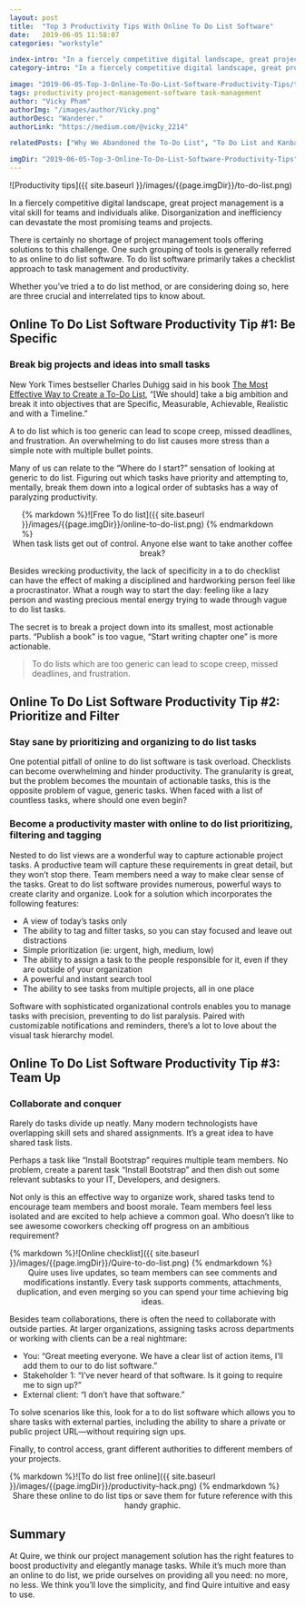 ```yaml
---
layout: post
title:  "Top 3 Productivity Tips With Online To Do List Software"
date:   2019-06-05 11:58:07
categories: "workstyle"

index-intro: "In a fiercely competitive digital landscape, great project management is a vital skill for teams and individuals alike. Disorganization and inefficiency can devastate the most promising teams and projects. There is certainly no shortage of project management tools offering solutions to this challenge. One such grouping of tools is generally referred to as online to do list software..."
category-intro: "In a fiercely competitive digital landscape, great project management is a vital skill for teams and individuals alike. Disorganization and inefficiency can devastate the most promising teams and projects...."

image: "2019-06-05-Top-3-Online-To-Do-List-Software-Productivity-Tips/to-do-list.png"
tags: productivity project-management-software task-management
author: "Vicky Pham"
authorImg: "/images/author/Vicky.png"
authorDesc: "Wanderer."
authorLink: "https://medium.com/@vicky_2214"

relatedPosts: ["Why We Abandoned the To-Do List", "To Do List and Kanban: What Project Management Did Wrong"]

imgDir: "2019-06-05-Top-3-Online-To-Do-List-Software-Productivity-Tips"
---
```



![Productivity tips]({{ site.baseurl }}/images/{{page.imgDir}}/to-do-list.png)

In a fiercely competitive digital landscape, great project management is a vital skill for teams and individuals alike. Disorganization and inefficiency can devastate the most promising teams and projects.

There is certainly no shortage of project management tools offering solutions to this challenge. One such grouping of tools is generally referred to as online to do list software. To do list software primarily takes a checklist approach to task management and productivity.

Whether you’ve tried a to do list method, or are considering doing so, here are three crucial and interrelated tips to know about.

## Online To Do List Software Productivity Tip #1: Be Specific

### Break big projects and ideas into small tasks

New York Times bestseller Charles Duhigg said in his book [The Most Effective Way to Create a To-Do List](https://www.etsy.com/seller-handbook/article/the-most-effective-way-to-create-a-to-do/39445774399), “[We should] take a big ambition and break it into objectives that are Specific, Measurable, Achievable, Realistic and with a Timeline.”

A to do list which is too generic can lead to scope creep, missed deadlines, and frustration. An overwhelming to do list causes more stress than a simple note with multiple bullet points.

Many of us can relate to the “Where do I start?” sensation of looking at generic to do list. Figuring out which tasks have priority and attempting to, mentally, break them down into a logical order of subtasks has a way of paralyzing productivity.

<div style="max-width: 461px; max-height: 339px; margin: 0 auto;">
{% markdown %}![Free To do list]({{ site.baseurl }}/images/{{page.imgDir}}/online-to-do-list.png)
{% endmarkdown %}
</div>
<div align="center">When task lists get out of control. Anyone else want to take another coffee break?<p></div>

Besides wrecking productivity, the lack of specificity in a to do checklist can have the effect of making a disciplined and hardworking person feel like a procrastinator. What a rough way to start the day: feeling like a lazy person and wasting precious mental energy trying to wade through vague to do list tasks.

The secret is to break a project down into its smallest, most actionable parts. “Publish a book” is too vague, “Start writing chapter one” is more actionable.

>To do lists which are too generic can lead to scope creep, missed deadlines, and frustration.<br>

## Online To Do List Software Productivity Tip #2: Prioritize and Filter

### Stay sane by prioritizing and organizing to do list tasks

One potential pitfall of online to do list software is task overload. Checklists can become overwhelming and hinder productivity. The granularity is great, but the problem becomes the mountain of actionable tasks, this is the opposite problem of vague, generic tasks. When faced with a list of countless tasks, where should one even begin?

### Become a productivity master with online to do list prioritizing, filtering and tagging

Nested to do list views are a wonderful way to capture actionable project tasks. A productive team will capture these requirements in great detail, but they won’t stop there. Team members need a way to make clear sense of the tasks.
Great to do list software provides numerous, powerful ways to create clarity and organize. Look for a solution which incorporates the following features:

* A view of today’s tasks only
* The ability to tag and filter tasks, so you can stay focused and leave out distractions
* Simple prioritization (ie: urgent, high, medium, low)
* The ability to assign a task to the people responsible for it, even if they are outside of your organization
* A powerful and instant search tool
* The ability to see tasks from multiple projects, all in one place

Software with sophisticated organizational controls enables you to manage tasks with precision, preventing to do list paralysis. Paired with customizable notifications and reminders, there’s a lot to love about the visual task hierarchy model.

## Online To Do List Software Productivity Tip #3: Team Up

### Collaborate and conquer

Rarely do tasks divide up neatly. Many modern technologists have overlapping skill sets and shared assignments. It’s a great idea to have shared task lists.

Perhaps a task like “Install Bootstrap” requires multiple team members. No problem, create a parent task “Install Bootstrap” and then dish out some relevant subtasks to your IT, Developers, and designers.

Not only is this an effective way to organize work, shared tasks tend to encourage team members and boost morale. Team members feel less isolated and are excited to help achieve a common goal. Who doesn’t like to see awesome coworkers checking off progress on an ambitious requirement?

<div style="max-width: 560px; max-height: 482px; margin: 0 auto;">
{% markdown %}![Online checklist]({{ site.baseurl }}/images/{{page.imgDir}}/Quire-to-do-list.png)
{% endmarkdown %}
</div>
<div align="center">Quire uses live updates, so team members can see comments and modifications instantly. Every task supports comments, attachments, duplication, and even merging so you can spend your time achieving big ideas.<p></div>

Besides team collaborations, there is often the need to collaborate with outside parties. At larger organizations, assigning tasks across departments or working with clients can be a real nightmare:

* You: “Great meeting everyone. We have a clear list of action items, I’ll add them to our to do list software.”<br>
* Stakeholder 1: “I’ve never heard of that software. Is it going to require me to sign up?”<br>
* External client: “I don’t have that software.”<br>

To solve scenarios like this, look for a to do list software which allows you to share tasks with external parties, including the ability to share a private or public project URL—without requiring sign ups.

Finally, to control access, grant different authorities to different members of your projects.

<div style="max-width: 642px; max-height: 1217px; margin: 0 auto;">
{% markdown %}![To do list free online]({{ site.baseurl }}/images/{{page.imgDir}}/productivity-hack.png)
{% endmarkdown %}
</div>
<div align="center">Share these online to do list tips or save them for future reference with this handy graphic.<p></div>

## Summary

At Quire, we think our project management solution has the right features to boost productivity and elegantly manage tasks. While it’s much more than an online to do list, we pride ourselves on providing all you need: no more, no less.
We think you’ll love the simplicity, and find Quire intuitive and easy to use.



[jekyll]:      http://jekyllrb.com
[jekyll-gh]:   https://github.com/jekyll/jekyll
[jekyll-help]: https://github.com/jekyll/jekyll-help

